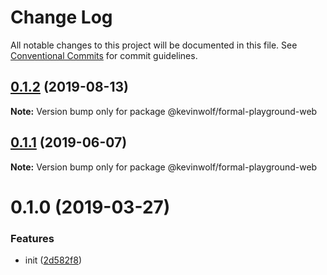 # Change Log

All notable changes to this project will be documented in this file.
See [Conventional Commits](https://conventionalcommits.org) for commit guidelines.

## [0.1.2](https://github.com/kevinwolfcr/formal/compare/v0.1.1...v0.1.2) (2019-08-13)

**Note:** Version bump only for package @kevinwolf/formal-playground-web

## [0.1.1](https://github.com/kevinwolfcr/formal/compare/v0.1.0...v0.1.1) (2019-06-07)

**Note:** Version bump only for package @kevinwolf/formal-playground-web

# 0.1.0 (2019-03-27)

### Features

- init ([2d582f8](https://github.com/kevinwolfcr/formal/commit/2d582f8))
